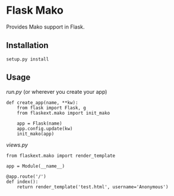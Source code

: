 Flask Mako
==========

Provides Mako support in Flask.

Installation
------------
    setup.py install

Usage
-----

*run.py* (or wherever you create your app)
    
    def create_app(name, **kw):
        from flask import Flask, g
        from flaskext.mako import init_mako
        
        app = Flask(name)
        app.config.update(kw)
        init_mako(app)

*views.py*

    from flaskext.mako import render_template
    
    app = Module(__name__)

    @app.route('/')
    def index():
        return render_template('test.html', username='Anonymous')

        